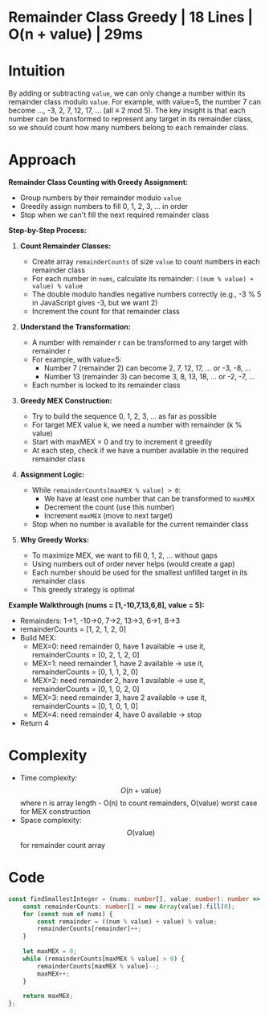 # Remainder Class Greedy | 18 Lines | O(n + value) | 29ms

# Intuition
By adding or subtracting `value`, we can only change a number within its remainder class modulo `value`. For example, with value=5, the number 7 can become ..., -3, 2, 7, 12, 17, ... (all ≡ 2 mod 5). The key insight is that each number can be transformed to represent any target in its remainder class, so we should count how many numbers belong to each remainder class.

# Approach
**Remainder Class Counting with Greedy Assignment:**
- Group numbers by their remainder modulo `value`
- Greedily assign numbers to fill 0, 1, 2, 3, ... in order
- Stop when we can't fill the next required remainder class

**Step-by-Step Process:**

1. **Count Remainder Classes:**
   - Create array `remainderCounts` of size `value` to count numbers in each remainder class
   - For each number in `nums`, calculate its remainder: `((num % value) + value) % value`
   - The double modulo handles negative numbers correctly (e.g., -3 % 5 in JavaScript gives -3, but we want 2)
   - Increment the count for that remainder class

2. **Understand the Transformation:**
   - A number with remainder r can be transformed to any target with remainder r
   - For example, with value=5:
     - Number 7 (remainder 2) can become 2, 7, 12, 17, ... or -3, -8, ...
     - Number 13 (remainder 3) can become 3, 8, 13, 18, ... or -2, -7, ...
   - Each number is locked to its remainder class

3. **Greedy MEX Construction:**
   - Try to build the sequence 0, 1, 2, 3, ... as far as possible
   - For target MEX value k, we need a number with remainder (k % value)
   - Start with maxMEX = 0 and try to increment it greedily
   - At each step, check if we have a number available in the required remainder class

4. **Assignment Logic:**
   - While `remainderCounts[maxMEX % value] > 0`:
     - We have at least one number that can be transformed to `maxMEX`
     - Decrement the count (use this number)
     - Increment `maxMEX` (move to next target)
   - Stop when no number is available for the current remainder class

5. **Why Greedy Works:**
   - To maximize MEX, we want to fill 0, 1, 2, ... without gaps
   - Using numbers out of order never helps (would create a gap)
   - Each number should be used for the smallest unfilled target in its remainder class
   - This greedy strategy is optimal

**Example Walkthrough (nums = [1,-10,7,13,6,8], value = 5):**
- Remainders: 1→1, -10→0, 7→2, 13→3, 6→1, 8→3
- remainderCounts = [1, 2, 1, 2, 0]
- Build MEX:
  - MEX=0: need remainder 0, have 1 available → use it, remainderCounts = [0, 2, 1, 2, 0]
  - MEX=1: need remainder 1, have 2 available → use it, remainderCounts = [0, 1, 1, 2, 0]
  - MEX=2: need remainder 2, have 1 available → use it, remainderCounts = [0, 1, 0, 2, 0]
  - MEX=3: need remainder 3, have 2 available → use it, remainderCounts = [0, 1, 0, 1, 0]
  - MEX=4: need remainder 4, have 0 available → stop
- Return 4

# Complexity
- Time complexity: $$O(n + \text{value})$$ where n is array length - O(n) to count remainders, O(value) worst case for MEX construction
- Space complexity: $$O(\text{value})$$ for remainder count array

# Code
```typescript
const findSmallestInteger = (nums: number[], value: number): number => {
    const remainderCounts: number[] = new Array(value).fill(0);
    for (const num of nums) {
        const remainder = ((num % value) + value) % value;
        remainderCounts[remainder]++;
    }
    
    let maxMEX = 0;
    while (remainderCounts[maxMEX % value] > 0) {
        remainderCounts[maxMEX % value]--;
        maxMEX++;
    }
    
    return maxMEX;
};
```